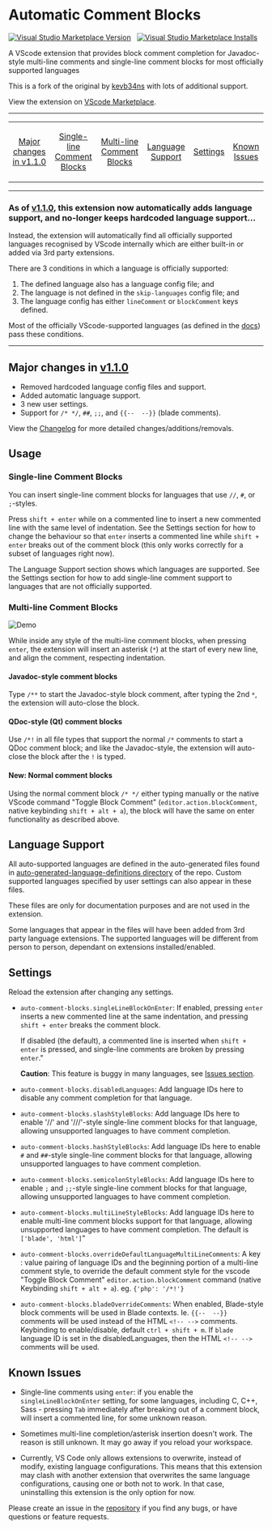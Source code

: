 # Automatic Comment Blocks

<a href="https://marketplace.visualstudio.com/items?itemName=yCodeTech.automatic-comment-blocks"><img alt="Visual Studio Marketplace Version" src="https://img.shields.io/visual-studio-marketplace/v/yCodeTech.automatic-comment-blocks?style=for-the-badge"></a>&nbsp;&nbsp;
<a href="https://marketplace.visualstudio.com/items?itemName=yCodeTech.automatic-comment-blocks"><img alt="Visual Studio Marketplace Installs" src="https://img.shields.io/visual-studio-marketplace/i/yCodeTech.automatic-comment-blocks?style=for-the-badge">
</a>

A VScode extension that provides block comment completion for Javadoc-style multi-line comments and single-line comment blocks for most officially supported languages

This is a fork of the original by [kevb34ns](https://github.com/kevb34ns/auto-comment-blocks) with lots of additional support.

View the extension on [VScode Marketplace](https://marketplace.visualstudio.com/items?itemName=yCodeTech.automatic-comment-blocks).

---

<table>
<tr align="center">
<td>

[Major changes in v1.1.0](#major-changes-in-v110)

</td>
<td>

[Single-line Comment Blocks](#single-line-comment-blocks)

</td>
<td>

[Multi-line Comment Blocks](#multi-line-comment-blocks)

</td>
<td>

[Language Support](#language-support)

</td>
<td>

[Settings](#settings)

</td>
<td>

[Known Issues](#known-issues)

</td>
</tr>
</table>

---

### As of [v1.1.0](https://github.com/yCodeTech/auto-comment-blocks/releases/tag/v1.1.0), this extension now automatically adds language support, and no-longer keeps hardcoded language support...

Instead, the extension will automatically find all officially supported languages recognised by VScode internally which are either built-in or added via 3rd party extensions.

There are 3 conditions in which a language is officially supported:

1. The defined language also has a language config file; and
2. The language is not defined in the `skip-languages` config file; and
3. The language config has either `lineComment` or `blockComment` keys defined.

Most of the officially VScode-supported languages (as defined in the [docs](https://code.visualstudio.com/docs/languages/identifiers#_known-language-identifiers)) pass these conditions.

---

## Major changes in [v1.1.0](https://github.com/yCodeTech/auto-comment-blocks/releases/tag/v1.1.0)

-   Removed hardcoded language config files and support.
-   Added automatic language support.
-   3 new user settings.
-   Support for `/* */`, `##`, `;;`, and `{{--  --}}` (blade comments).

View the [Changelog](/CHANGELOG.md) for more detailed changes/additions/removals.

## Usage

### Single-line Comment Blocks

You can insert single-line comment blocks for languages that use `//`, `#`, or `;`-styles.

Press `shift + enter` while on a commented line to insert a new commented line with the same level of indentation. See the Settings section for how to change the behaviour so that `enter` inserts a commented line while `shift + enter` breaks out of the comment block (this only works correctly for a subset of languages right now).

The Language Support section shows which languages are supported. See the Settings section for how to add single-line comment support to languages that are not officially supported.

### Multi-line Comment Blocks

![Demo](https://raw.githubusercontent.com/kevinkyang/auto-comment-blocks/master/img/demo.gif)

While inside any style of the multi-line comment blocks, when pressing `enter`, the extension will insert an asterisk (`*`) at the start of every new line, and align the comment, respecting indentation.

#### Javadoc-style comment blocks

Type `/**` to start the Javadoc-style block comment, after typing the 2nd `*`, the extension will auto-close the block.

#### QDoc-style (Qt) comment blocks

Use `/*!` in all file types that support the normal `/*` comments to start a QDoc comment block; and like the Javadoc-style, the extension will auto-close the block after the `!` is typed.

#### New: Normal comment blocks

Using the normal comment block `/* */` either typing manually or the native VScode command "Toggle Block Comment" (`editor.action.blockComment`, native keybinding `shift + alt + a`), the block will have the same on enter functionality as described above.

## Language Support

All auto-supported languages are defined in the auto-generated files found in [auto-generated-language-definitions directory](auto-generated-language-definitions) of the repo. Custom supported languages specified by user settings can also appear in these files.

These files are only for documentation purposes and are not used in the extension.

Some languages that appear in the files will have been added from 3rd party language extensions. The supported languages will be different from person to person, dependant on extensions installed/enabled.

## Settings

Reload the extension after changing any settings.

-   `auto-comment-blocks.singleLineBlockOnEnter`: If enabled, pressing `enter` inserts a new commented line at the same indentation, and pressing `shift + enter` breaks the comment block.

    If disabled (the default), a commented line is inserted when `shift + enter` is pressed, and single-line comments are broken by pressing `enter`."

    **Caution**: This feature is buggy in many languages, see [Issues section](#issues).

-   `auto-comment-blocks.disabledLanguages`: Add language IDs here to disable any comment completion for that language.

-   `auto-comment-blocks.slashStyleBlocks`: Add language IDs here to enable '//' and '///'-style single-line comment blocks for that language, allowing unsupported languages to have comment completion.

-   `auto-comment-blocks.hashStyleBlocks`: Add language IDs here to enable `#` and `##`-style single-line comment blocks for that language, allowing unsupported languages to have comment completion.

-   `auto-comment-blocks.semicolonStyleBlocks`: Add language IDs here to enable `;` and `;;`-style single-line comment blocks for that language, allowing unsupported languages to have comment completion.

-   `auto-comment-blocks.multiLineStyleBlocks`: Add language IDs here to enable multi-line comment blocks support for that language, allowing unsupported languages to have comment completion. The default is `['blade', 'html']`"

-   `auto-comment-blocks.overrideDefaultLanguageMultiLineComments`: A key : value pairing of language IDs and the beginning portion of a multi-line comment style, to override the default comment style for the vscode "Toggle Block Comment" `editor.action.blockComment` command (native Keybinding `shift + alt + a`). eg. `{'php': '/*!'}`

-   `auto-comment-blocks.bladeOverrideComments`: When enabled, Blade-style block comments will be used in Blade contexts. Ie. `{{--  --}}` comments will be used instead of the HTML `<!-- -->` comments. Keybinding to enable/disable, default `ctrl + shift + m`. If `blade` language ID is set in the disabledLanguages, then the HTML `<!-- -->` comments will be used.

## Known Issues

-   Single-line comments using `enter`: if you enable the `singleLineBlockOnEnter` setting, for some languages, including C, C++, Sass - pressing `Tab` immediately after breaking out of a comment block, will insert a commented line, for some unknown reason.

-   Sometimes multi-line completion/asterisk insertion doesn't work. The reason is still unknown. It may go away if you reload your workspace.

-   Currently, VS Code only allows extensions to overwrite, instead of modify, existing language configurations. This means that this extension may clash with another extension that overwrites the same language configurations, causing one or both not to work. In that case, uninstalling this extension is the only option for now.

Please create an issue in the [repository](https://github.com/kevinkyang/auto-comment-blocks/issues) if you find any bugs, or have questions or feature requests.
